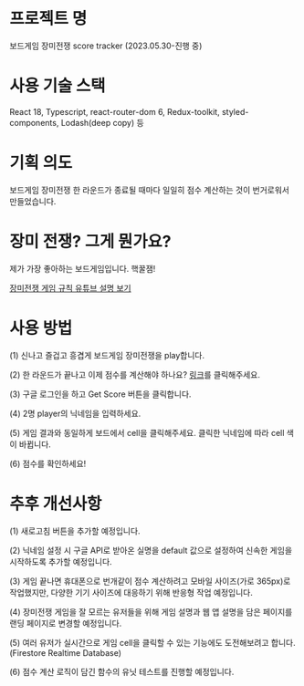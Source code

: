 # 프로젝트 명
보드게임 장미전쟁 score tracker
(2023.05.30-진행 중)

# 사용 기술 스택
React 18, Typescript, react-router-dom 6, Redux-toolkit, styled-components, Lodash(deep copy) 등

# 기획 의도
보드게임 장미전쟁 한 라운드가 종료될 때마다 일일히 점수 계산하는 것이 번거로워서 만들었습니다.

# 장미 전쟁? 그게 뭔가요?
제가 가장 좋아하는 보드게임입니다. 핵꿀잼!

[장미전쟁 게임 규칙 유튜브 설명 보기](https://www.youtube.com/watch?v=ZTNB4i2n3Dk)

# 사용 방법
(1) 신나고 즐겁고 흥겹게 보드게임 장미전쟁을 play합니다.

(2) 한 라운드가 끝나고 이제 점수를 계산해야 하나요? [링크](https://rose-war-score-tracker.web.app)를 클릭해주세요.

(3) 구글 로그인을 하고 Get Score 버튼을 클릭합니다.

(4) 2명 player의 닉네임을 입력하세요.

(5) 게임 결과와 동일하게 보드에서 cell을 클릭해주세요. 클릭한 닉네임에 따라 cell 색이 바뀝니다.

(6) 점수를 확인하세요!

# 추후 개선사항
(1) 새로고침 버튼을 추가할 예정입니다.

(2) 닉네임 설정 시 구글 API로 받아온 실명을 default 값으로 설정하여 신속한 게임을 시작하도록 추가할 예정입니다.

(3) 게임 끝나면 휴대폰으로 번개같이 점수 계산하려고 모바일 사이즈(가로 365px)로 작업했지만, 다양한 기기 사이즈에 대응하기 위해 반응형 작업 예정입니다.

(4) 장미전쟁 게임을 잘 모르는 유저들을 위해 게임 설명과 웹 앱 설명을 담은 페이지를 랜딩 페이지로 변경할 예정입니다.

(5) 여러 유저가 실시간으로 게임 cell을 클릭할 수 있는 기능에도 도전해보려고 합니다. (Firestore Realtime Database)

(6) 점수 계산 로직이 담긴 함수의 유닛 테스트를 진행할 예정입니다.
